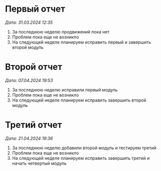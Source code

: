 # Первый отчет

_Дата: 31.03.2024 12:35_
1. За последнюю неделю продвижений пока нет
2. Проблем пока еще не возникло
3. На следующей неделе планируем исправить первый и завершить второй модуль

# Второй отчет

_Дата: 07.04.2024 19:53_
1. За последнюю неделю исправили первый модуль
2. Проблем пока еще не возникло
3. На следующей неделе планируем исправить завершить второй модуль

# Третий отчет

_Дата: 21.04.2024 19:36_
1. За последнюю неделю добавили второй модуль и тестируем третий
2. Проблем пока еще не возникло
3. На следующей неделе планируем исправить завершить третий и начать четвертый модуль


